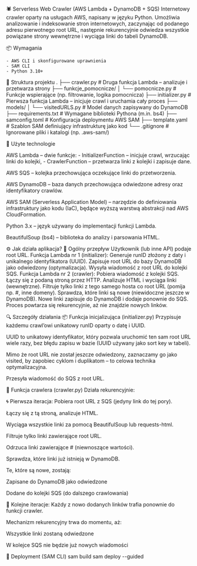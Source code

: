 🕷 Serverless Web Crawler (AWS Lambda + DynamoDB + SQS)
Internetowy crawler oparty na usługach AWS, napisany w języku Python. Umożliwia analizowanie i indeksowanie stron internetowych, zaczynając od podanego adresu pierwotnego root URL, następnie rekurencyjnie odwiedza wszystkie powiązane strony wewnętrzne i wyciąga linki do tabeli DynamoDB. 

📦 Wymagania

    - AWS CLI i skonfigurowane uprawnienia
    - SAM CLI
    - Python 3.10+


📁 Struktura projektu 
.
├── crawler.py                    # Druga funkcja Lambda – analizuje i przetwarza strony
├── funkcje_pomocnicze/
│   └── pomocnicze.py            # Funkcje wspierające (np. filtrowanie, logika pomocnicza)
├── initializer.py               # Pierwsza funkcja Lambda – inicjuje crawl i uruchamia cały proces
├── models/
│   └── visitedURLS.py           # Model danych zapisywany do DynamoDB
├── requirements.txt             # Wymagane biblioteki Pythona (m.in. bs4)
├── samconfig.toml               # Konfiguracja deploymentu AWS SAM
├── template.yaml                # Szablon SAM definiujący infrastrukturę jako kod
└── .gitignore                   # Ignorowane pliki i katalogi (np. .aws-sam/)

🚀 Użyte technologie 

AWS Lambda – dwie funkcje:
    - InitializerFunction – inicjuje crawl, wrzucając linki do kolejki,
    - CrawlerFunction – przetwarza linki z kolejki i zapisuje dane.

AWS SQS – kolejka przechowująca oczekujące linki do przetworzenia.

AWS DynamoDB – baza danych przechowująca odwiedzone adresy oraz identyfikatory crawlów.

AWS SAM (Serverless Application Model) – narzędzie do definiowania infrastruktury jako kodu (IaC), będące wyższą warstwą abstrakcji nad AWS CloudFormation.

Python 3.x – język używany do implementacji funkcji Lambda.

BeautifulSoup (bs4) – biblioteka do analizy i parsowania HTML.

⚙️ Jak działa aplikacja?
🧠 Ogólny przepływ
Użytkownik (lub inne API) podaje root URL.
Funkcja Lambda nr 1 (initializer):
Generuje runID złożony z daty i unikalnego identyfikatora (UUID).
Zapisuje root URL do bazy DynamoDB jako odwiedzony (optymalizacja).
Wysyła wiadomość z root URL do kolejki SQS.
Funkcja Lambda nr 2 (crawler):
Pobiera wiadomość z kolejki SQS.
Łączy się z podaną stroną przez HTTP.
Analizuje HTML i wyciąga linki (wewnętrzne).
Filtruje tylko linki z tego samego hosta co root URL (pomija np. #, inne domeny).
Sprawdza, które linki są nowe (niewidoczne jeszcze w DynamoDB).
Nowe linki zapisuje do DynamoDB i dodaje ponownie do SQS.
Proces powtarza się rekurencyjnie, aż nie znajdzie nowych linków.

🔍 Szczegóły działania
📦 Funkcja inicjalizująca (initializer.py)
Przypisuje każdemu crawl’owi unikatowy runID oparty o datę i UUID.

UUID to unikatowy identyfikator, który pozwala uruchomić ten sam root URL wiele razy, bez błędu zapisu w bazie (UUID używany jako sort key w tabeli).

Mimo że root URL nie został jeszcze odwiedzony, zaznaczamy go jako visited, by zapobiec cyklom i duplikatom – to celowa technika optymalizacyjna.

Przesyła wiadomość do SQS z root URL.

🔁 Funkcja crawlera (crawler.py)
Działa rekurencyjnie:

🌀 Pierwsza iteracja:
Pobiera root URL z SQS (jedyny link do tej pory).

Łączy się z tą stroną, analizuje HTML.

Wyciąga wszystkie linki za pomocą BeautifulSoup lub requests-html.

Filtruje tylko linki zawierające root URL.

Odrzuca linki zawierające # (niewnoszące wartości).

Sprawdza, które linki już istnieją w DynamoDB.

Te, które są nowe, zostają:

Zapisane do DynamoDB jako odwiedzone

Dodane do kolejki SQS (do dalszego crawlowania)

🔁 Kolejne iteracje:
Każdy z nowo dodanych linków trafia ponownie do funkcji crawler.

Mechanizm rekurencyjny trwa do momentu, aż:

Wszystkie linki zostaną odwiedzone

W kolejce SQS nie będzie już nowych wiadomości

🚀 Deployment (SAM CLI)
sam build
sam deploy --guided

